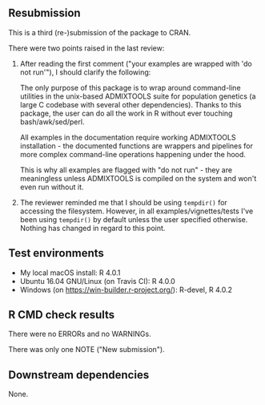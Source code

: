 ## Resubmission

This is a third (re-)submission of the package to CRAN.

There were two points raised in the last review:

1. After reading the first comment ("your examples are wrapped with
   'do not run'"), I should clarify the following:

   The only purpose of this package is to wrap around command-line
   utilities in the unix-based ADMIXTOOLS suite for population
   genetics (a large C codebase with several other
   dependencies). Thanks to this package, the user can do all the work
   in R without ever touching bash/awk/sed/perl.

   All examples in the documentation require working ADMIXTOOLS
   installation - the documented functions are wrappers and pipelines
   for more complex command-line operations happening under the hood.
   
   This is why all examples are flagged with "do not run" - they are
   meaningless unless ADMIXTOOLS is compiled on the system and won't
   even run without it.

2. The reviewer reminded me that I should be using `tempdir()` for
   accessing the filesystem. However, in all examples/vignettes/tests
   I've been using `tempdir()` by default unless the user specified
   otherwise. Nothing has changed in regard to this point.

## Test environments

* My local macOS install: R 4.0.1
* Ubuntu 16.04 GNU/Linux (on Travis CI): R 4.0.0
* Windows (on https://win-builder.r-project.org/): R-devel, R 4.0.2

## R CMD check results

There were no ERRORs and no WARNINGs.

There was only one NOTE ("New submission").

## Downstream dependencies

None.

